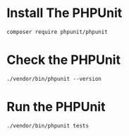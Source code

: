 # Install The PHPUnit

`composer require phpunit/phpunit`

# Check the PHPUnit

`./vendor/bin/phpunit --version`

# Run the PHPUnit

`./vendor/bin/phpunit tests`
